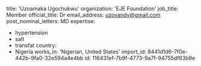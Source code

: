 title: 'Uzoamaka Ugochukwu'
organization: 'EJE Foundation'
job_title: Member
official_title: Dr
email_address: uzovandy@gmail.com
post_nominal_letters: MD
expertise:
  - hypertension
  - salt
  - transfat
country:
  - Nigeria
works_in: 'Nigerian, United States'
import_id: 8441d1d6-7f0e-442b-9fa0-32e594a4e4bb
id: 116431ef-7b9f-4773-9a7f-94755df83b9e
